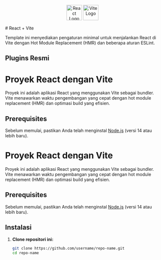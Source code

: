
<p align="center">
  <img src="https://upload.wikimedia.org/wikipedia/commons/a/a7/React-icon.svg" alt="React Logo" width="50" />
  <img src="https://vitejs.dev/logo.svg" alt="Vite Logo" width="50" />
</p>
# React + Vite

Template ini menyediakan pengaturan minimal untuk menjalankan React di Vite dengan Hot Module Replacement (HMR) dan beberapa aturan ESLint.

## Plugins Resmi


# Proyek React dengan Vite

Proyek ini adalah aplikasi React yang menggunakan Vite sebagai bundler. Vite menawarkan waktu pengembangan yang cepat dengan hot module replacement (HMR) dan optimasi build yang efisien.

## Prerequisites

Sebelum memulai, pastikan Anda telah menginstal [Node.js](https://nodejs.org/) (versi 14 atau lebih baru).


# Proyek React dengan Vite

Proyek ini adalah aplikasi React yang menggunakan Vite sebagai bundler. Vite menawarkan waktu pengembangan yang cepat dengan hot module replacement (HMR) dan optimasi build yang efisien.

## Prerequisites

Sebelum memulai, pastikan Anda telah menginstal [Node.js](https://nodejs.org/) (versi 14 atau lebih baru).

## Instalasi

1. **Clone repositori ini:**
   ```bash
   git clone https://github.com/username/repo-name.git
   cd repo-name

